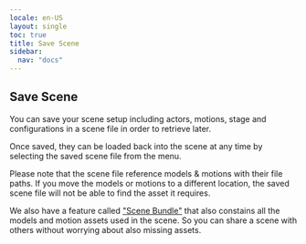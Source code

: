 ```yaml
---
locale: en-US
layout: single
toc: true
title: Save Scene
sidebar:
  nav: "docs"
---
```


## Save Scene
You can save your scene setup including actors, motions, stage and configurations in a scene file in order to retrieve later.

Once saved, they can be loaded back into the scene at any time by selecting the saved scene file from the menu.

Please note that the scene file reference models & motions with their file paths. If you move the models or motions to a different location, the saved scene file will not be able to find the asset it requires.

We also have a feature called ["Scene Bundle"](scene_bundle.md) that also constains all the models and motion assets used in the scene. So you can share a scene with others without worrying about also missing assets.